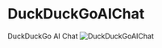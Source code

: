# DuckDuckGoAIChat
DuckDuckGo AI Chat
![DuckDuckGoAIChat](https://github.com/user-attachments/assets/a52c1f3e-940e-4635-8ed6-5e80c77024c4)


